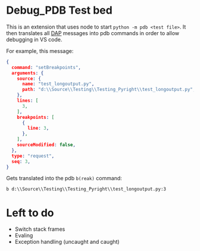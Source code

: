 # Debug_PDB Test bed

This is an extension that uses node to start `python -m pdb <test file>`. It then translates all [DAP](https://microsoft.github.io/debug-adapter-protocol/overview) messages into pdb commands in order to allow debugging in VS code.

For example, this message:

```json
{
  command: "setBreakpoints",
  arguments: {
    source: {
      name: "test_longoutput.py",
      path: "d:\\Source\\Testing\\Testing_Pyright\\test_longoutput.py",
    },
    lines: [
      3,
    ],
    breakpoints: [
      {
        line: 3,
      },
    ],
    sourceModified: false,
  },
  type: "request",
  seq: 3,
}
```

Gets translated into the pdb `b(reak)` command:

```
b d:\\Source\\Testing\\Testing_Pyright\\test_longoutput.py:3
```

# Left to do
- Switch stack frames
- Evaling
- Exception handling (uncaught and caught)